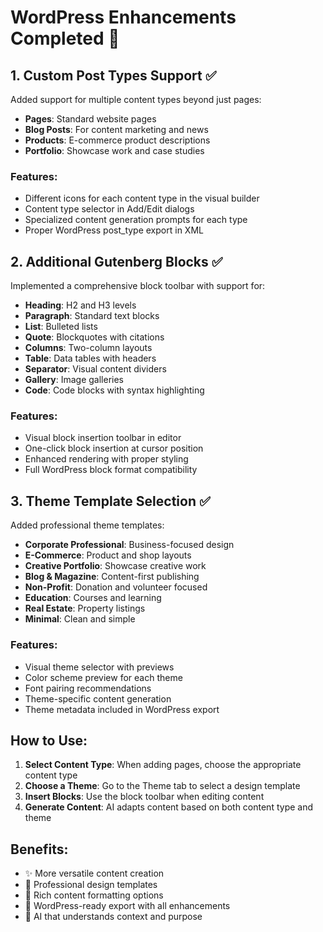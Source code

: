 # WordPress Enhancements Completed 🚀

## 1. Custom Post Types Support ✅

Added support for multiple content types beyond just pages:
- **Pages**: Standard website pages
- **Blog Posts**: For content marketing and news
- **Products**: E-commerce product descriptions
- **Portfolio**: Showcase work and case studies

### Features:
- Different icons for each content type in the visual builder
- Content type selector in Add/Edit dialogs
- Specialized content generation prompts for each type
- Proper WordPress post_type export in XML

## 2. Additional Gutenberg Blocks ✅

Implemented a comprehensive block toolbar with support for:
- **Heading**: H2 and H3 levels
- **Paragraph**: Standard text blocks
- **List**: Bulleted lists
- **Quote**: Blockquotes with citations
- **Columns**: Two-column layouts
- **Table**: Data tables with headers
- **Separator**: Visual content dividers
- **Gallery**: Image galleries
- **Code**: Code blocks with syntax highlighting

### Features:
- Visual block insertion toolbar in editor
- One-click block insertion at cursor position
- Enhanced rendering with proper styling
- Full WordPress block format compatibility

## 3. Theme Template Selection ✅

Added professional theme templates:
- **Corporate Professional**: Business-focused design
- **E-Commerce**: Product and shop layouts
- **Creative Portfolio**: Showcase creative work
- **Blog & Magazine**: Content-first publishing
- **Non-Profit**: Donation and volunteer focused
- **Education**: Courses and learning
- **Real Estate**: Property listings
- **Minimal**: Clean and simple

### Features:
- Visual theme selector with previews
- Color scheme preview for each theme
- Font pairing recommendations
- Theme-specific content generation
- Theme metadata included in WordPress export

## How to Use:

1. **Select Content Type**: When adding pages, choose the appropriate content type
2. **Choose a Theme**: Go to the Theme tab to select a design template
3. **Insert Blocks**: Use the block toolbar when editing content
4. **Generate Content**: AI adapts content based on both content type and theme

## Benefits:

- ✨ More versatile content creation
- 🎨 Professional design templates
- 📝 Rich content formatting options
- 🚀 WordPress-ready export with all enhancements
- 🤖 AI that understands context and purpose